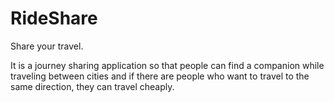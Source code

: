 # RideShare
Share your travel.


It is a journey sharing application so that people can find a companion while traveling between cities and if there are people who want to travel to the same direction, they can travel cheaply.
